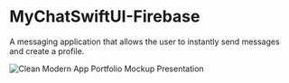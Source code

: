 # MyChatSwiftUI-Firebase
A messaging application that allows the user to instantly send messages and create a profile.



![Clean Modern App Portfolio Mockup Presentation](https://github.com/yigitkarakurt/MyChatSwiftUI-Firebase/assets/73107549/afb88fd8-8dd4-4a22-bfb2-fcc6c2d96fe5)
